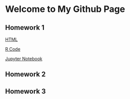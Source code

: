# Welcome to My Github Page
## Homework 1
[HTML](https://bu-ie-360.github.io/spring22-adrianliakof/files/Homework1.html)


[R Code](https://bu-ie-360.github.io/spring22-adrianliakof/blog/ghpages/Homework1.R)


[Jupyter Notebook](https://bu-ie-360.github.io/spring22-adrianliakof/blog/ghpages/Homework1.ipynb)

## Homework 2
## Homework 3
